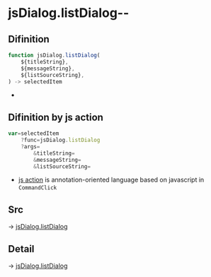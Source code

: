 # jsDialog.listDialog--

## Difinition

```js.js
function jsDialog.listDialog(
	${titleString},
	${messageString},
	${listSourceString},
) -> selectedItem
```

- 


## Difinition by js action

```js.js
var=selectedItem
	?func=jsDialog.listDialog
	?args=
		&titleString=
		&messageString=
		&listSourceString=
```

- [js action](#) is annotation-oriented language based on javascript in `CommandClick`



## Src

-> [jsDialog.listDialog](https://github.com/puutaro/CommandClick/blob/master/app/src/main/java/com/puutaro/commandclick/fragment_lib/terminal_fragment/js_interface/dialog/JsDialog.kt#L96)

## Detail

-> [jsDialog.listDialog](https://github.com/puutaro/CommandClick/blob/master/md/developer/js_interface/details/dialog/JsDialog/listDialog.md)
